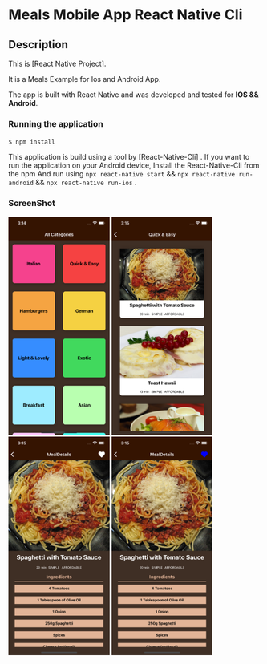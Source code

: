 # Meals Mobile App React Native Cli

## Description

This is [React Native Project].

It is a Meals Example for Ios and Android App.

The app is built with React Native and was developed and tested for **IOS && Android**.

### Running the application

`$ npm install`

This application is build using a tool by [React-Native-Cli] .
If you want to run the application on your Android device, Install the React-Native-Cli from the npm
And run using `npx react-native start` && `npx react-native run-android` && `npx react-native run-ios` .


### ScreenShot

<p float="left">

  <img src="screenshot/image1.png" width="40%" />
  <img src="screenshot/image2.png" width="40%" />
  <img src="screenshot/image3.png" width="40%" />
  <img src="screenshot/image4.png" width="40%" />
</p>